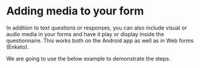 # Adding media to your form

In addition to text questions or responses, you can also include visual or audio media in your forms and have it play or display inside the questionnaire. This works both on the Android app as well as in Web forms (Enketo). 

We are going to use the below example to demonstrate the steps.
